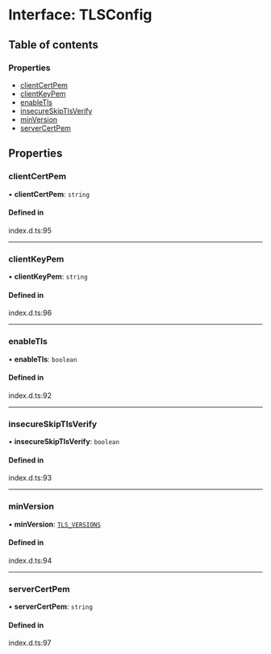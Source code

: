 # Interface: TLSConfig

## Table of contents

### Properties

- [clientCertPem](TLSConfig.md#clientcertpem)
- [clientKeyPem](TLSConfig.md#clientkeypem)
- [enableTls](TLSConfig.md#enabletls)
- [insecureSkipTlsVerify](TLSConfig.md#insecureskiptlsverify)
- [minVersion](TLSConfig.md#minversion)
- [serverCertPem](TLSConfig.md#servercertpem)

## Properties

### clientCertPem

• **clientCertPem**: `string`

#### Defined in

index.d.ts:95

___

### clientKeyPem

• **clientKeyPem**: `string`

#### Defined in

index.d.ts:96

___

### enableTls

• **enableTls**: `boolean`

#### Defined in

index.d.ts:92

___

### insecureSkipTlsVerify

• **insecureSkipTlsVerify**: `boolean`

#### Defined in

index.d.ts:93

___

### minVersion

• **minVersion**: [`TLS_VERSIONS`](../enums/TLS_VERSIONS.md)

#### Defined in

index.d.ts:94

___

### serverCertPem

• **serverCertPem**: `string`

#### Defined in

index.d.ts:97
